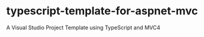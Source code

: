 typescript-template-for-aspnet-mvc
==================================

A Visual Studio Project Template using TypeScript and MVC4
